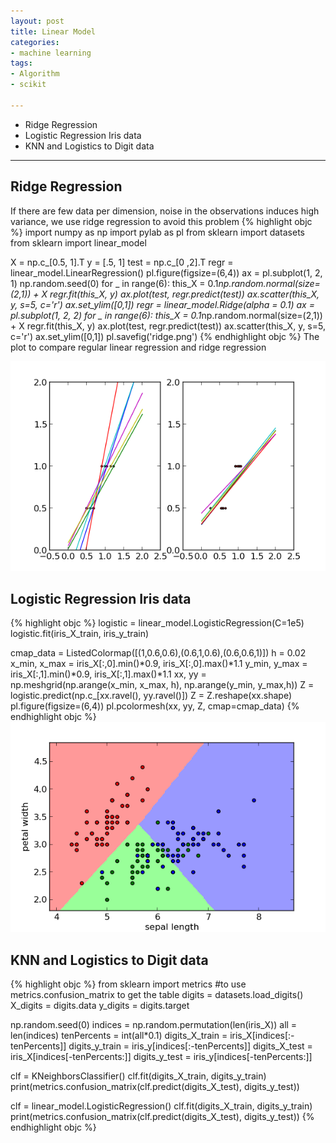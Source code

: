 ```yaml
---
layout: post
title: Linear Model
categories:
- machine learning
tags:
- Algorithm
- scikit

---
```

* Ridge Regression
* Logistic Regression Iris data
* KNN and Logistics to Digit data

---

## Ridge Regression
If there are few data per dimension, noise in the observations induces high variance, we use ridge regression to avoid this problem
{% highlight objc %}
import numpy as np
import pylab as pl
from sklearn import datasets
from sklearn import linear_model

X = np.c_[0.5, 1].T
y = [.5, 1]
test = np.c_[0 ,2].T
regr = linear_model.LinearRegression()
pl.figure(figsize=(6,4))
ax = pl.subplot(1, 2, 1)
np.random.seed(0)
for _ in range(6):
    this_X = 0.1*np.random.normal(size=(2,1)) + X
    regr.fit(this_X, y)
    ax.plot(test, regr.predict(test))
    ax.scatter(this_X, y, s=5, c='r')
ax.set_ylim([0,1])
regr = linear_model.Ridge(alpha = 0.1)
ax = pl.subplot(1, 2, 2)
for _ in range(6):
    this_X = 0.1*np.random.normal(size=(2,1)) + X
    regr.fit(this_X, y)
    ax.plot(test, regr.predict(test))
    ax.scatter(this_X, y, s=5, c='r')
ax.set_ylim([0,1])
pl.savefig('ridge.png')
{% endhighlight objc %}
The plot to compare regular linear regression and ridge regression

![ridge](/png/ridge.png)

## Logistic Regression Iris data
{% highlight objc %}
logistic = linear_model.LogisticRegression(C=1e5)
logistic.fit(iris_X_train, iris_y_train)

cmap_data = ListedColormap([(1,0.6,0.6),(0.6,1,0.6),(0.6,0.6,1)])
h = 0.02
x_min, x_max = iris_X[:,0].min()*0.9, iris_X[:,0].max()*1.1
y_min, y_max = iris_X[:,1].min()*0.9, iris_X[:,1].max()*1.1
xx, yy = np.meshgrid(np.arange(x_min, x_max, h),
                     np.arange(y_min, y_max,h))
Z = logistic.predict(np.c_[xx.ravel(), yy.ravel()])
Z = Z.reshape(xx.shape)
pl.figure(figsize=(6,4))
pl.pcolormesh(xx, yy, Z, cmap=cmap_data)
{% endhighlight objc %}
![logistic regression](/png/logistic.png)

## KNN and Logistics to Digit data
{% highlight objc %}
from sklearn import metrics
#to use metrics.confusion_matrix to get the table
digits = datasets.load_digits()
X_digits = digits.data
y_digits = digits.target

np.random.seed(0)
indices = np.random.permutation(len(iris_X))
all = len(indices)
tenPercents = int(all*0.1)
digits_X_train = iris_X[indices[:-tenPercents]]
digits_y_train = iris_y[indices[:-tenPercents]]
digits_X_test = iris_X[indices[-tenPercents:]]
digits_y_test = iris_y[indices[-tenPercents:]]

clf = KNeighborsClassifier()
clf.fit(digits_X_train, digits_y_train)
print(metrics.confusion_matrix(clf.predict(digits_X_test),
                         digits_y_test))

clf = linear_model.LogisticRegression()
clf.fit(digits_X_train, digits_y_train)
print(metrics.confusion_matrix(clf.predict(digits_X_test),
                          digits_y_test))
{% endhighlight objc %}



